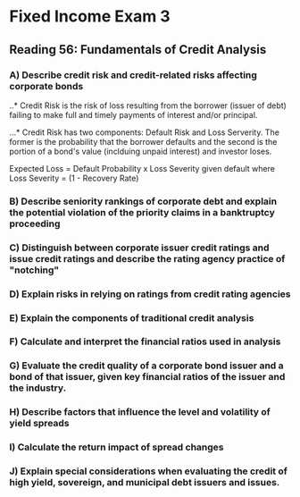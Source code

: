 # Fixed Income Exam 3

## Reading 56: Fundamentals of Credit Analysis

### A) Describe credit risk and credit-related risks affecting corporate bonds

..* Credit Risk is the risk of loss resulting from the borrower (issuer of debt) failing to make full and timely payments of interest and/or principal. 

...* Credit Risk has two components: Default Risk and Loss Serverity. The former is the probability that the borrower defaults and the second is the portion of a bond's value (inclduing unpaid interest) and investor loses. 

Expected Loss = Default Probability x Loss Severity given default where Loss Severity = (1 - Recovery Rate)

### B) Describe seniority rankings of corporate debt and explain the potential violation of the priority claims in a banktruptcy proceeding

### C) Distinguish between corporate issuer credit ratings and issue credit ratings and describe the rating agency practice of "notching"

### D) Explain risks in relying on ratings from credit rating agencies

### E) Explain the components of traditional credit analysis

### F) Calculate and interpret the financial ratios used in analysis

### G) Evaluate the credit quality of a corporate bond issuer and a bond of that issuer, given key financial ratios of the issuer and the industry. 

### H) Describe factors that influence the level and volatility of yield spreads

### I) Calculate the return impact of spread changes

### J) Explain special considerations when evaluating the credit of high yield, sovereign, and municipal debt issuers and issues. 
